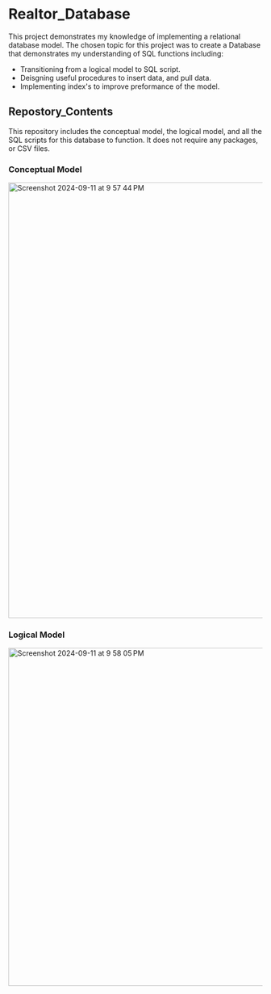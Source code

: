 # Realtor_Database
This project demonstrates my knowledge of implementing a relational database model. 
The chosen topic for this project was to create a Database that demonstrates my understanding of SQL functions including:
- Transitioning from a logical model to SQL script.
- Deisgning useful procedures to insert data, and pull data.
- Implementing index's to improve preformance of the model.
    
## Repostory_Contents ##
This repository includes the conceptual model, the logical model, and all the SQL scripts for this database to function. It does not require any packages, or CSV files.

### Conceptual Model ###

<img width="863" alt="Screenshot 2024-09-11 at 9 57 44 PM" src="https://github.com/user-attachments/assets/b2408c27-a7d3-4591-94ff-57d5e4fb8fe2">

### Logical Model ###

<img width="670" alt="Screenshot 2024-09-11 at 9 58 05 PM" src="https://github.com/user-attachments/assets/29dab2e2-d003-4170-983f-cf2b067a4f46">


